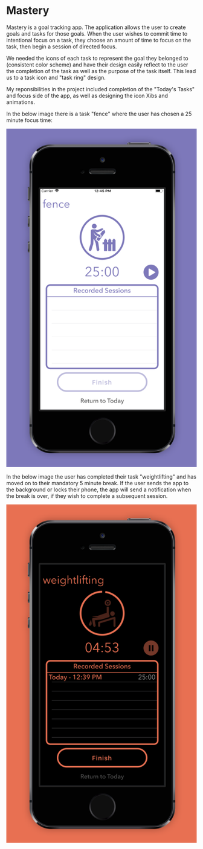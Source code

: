 # Mastery

Mastery is a goal tracking app. The application allows the user to create goals and tasks for those goals. When the user wishes to commit time to intentional focus on a task, they choose an amount of time to focus on the task, then begin a session of directed focus.

We needed the icons of each task to represent the goal they belonged to (consistent color scheme) and have their design easily reflect to the user the completion of the task as well as the purpose of the task itself. This lead us to a task icon and 
"task ring" design.



My reponsibilities in the project included completion of the "Today's Tasks" and focus side of the app, as well as designing the icon Xibs and animations.

In the below image there is a task "fence" where the user has chosen a 25 minute focus time:

![Alt Text](readme%20files/4-inch%20Screenshot%201.jpg)

In the below image the user has completed their task "weightlifting" and has moved on to their mandatory 5 minute break. If the user sends the app to the background or locks their phone, the app will send a notification when the break is over, if they wish to complete a subsequent session.

![Alt Text](readme%20files/4-inch%20Screenshot%202.jpg)
